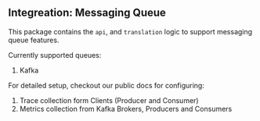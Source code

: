 ## Integreation: Messaging Queue 

This package contains the `api`, and `translation` logic to support messaging queue features.

Currently supported queues:
1) Kafka

For detailed setup, checkout our public docs for configuring:
1) Trace collection form Clients  (Producer and Consumer)
2) Metrics collection from Kafka Brokers, Producers and Consumers

